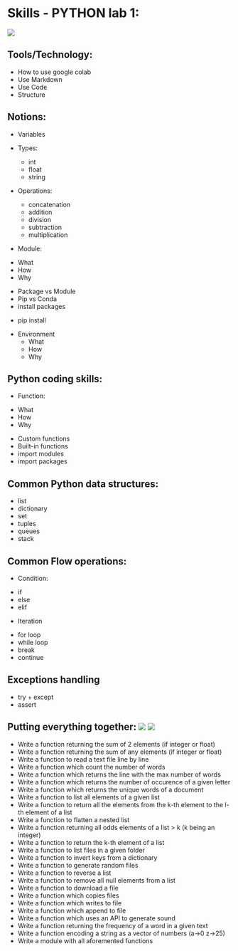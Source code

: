 # Skills -  PYTHON lab 1:
![](https://img.shields.io/static/v1?label=LAB&message=1&color=blue)

##  Tools/Technology:
- How to use google colab
- Use Markdown
- Use Code
- Structure 

##  Notions:
- Variables
 * Types:
   - int
   - float
   - string
  
 * Operations:
   - concatenation
   - addition
   - division
   - subtraction
   - multiplication

- Module:
 * What
 * How
 * Why
 
- Package vs Module 
 - Pip vs Conda 
 - install packages
  * pip install
 
- Environment
  * What
  * How
  * Why

## Python coding skills:
- Function:
 * What
 * How
 * Why
 
- Custom functions
- Built-in functions
- import modules
- import packages
 

## Common Python data structures:
 - list
 - dictionary
 - set
 - tuples
 - queues
 - stack
  
## Common Flow operations:
  - Condition: 
   * if 
   * else 
   * elif
  - Iteration
   * for loop
   * while loop
   * break
   * continue
  
## Exceptions handling
  - try + except
  - assert
  
## Putting everything together: ![](https://img.shields.io/badge/I/O-HOT-red) ![](https://img.shields.io/badge/COMMENT-YOURCODE-red)

 - Write a function returning the sum of 2 elements (if integer or float)
 - Write a function returning the sum of any elements (if integer or float)
 - Write a function to read a text file line by line
 - Write a function which count the number of words
 - Write a function which returns the line with the max number of words
 - Write a function which returns the number of occurence of a given letter 
 - Write a function which returns the unique words of a document
 - Write a function to list all elements of a given list
 - Write a function to return all the elements from the k-th element to the l-th element of a list
 - Write a function to flatten a nested list
 - Write a function returning all odds elements of a list > k (k being an integer)
 - Write a function to return the k-th element of a list
 - Write a function to list files in a given folder
 - Write a function to invert keys from a dictionary
 - Write a function to generate random files
 - Write a function to reverse a list
 - Write a function to remove all null elements from a list
 - Write a function to download a file
 - Write a function which copies files
 - Write a function which writes to file
 - Write a function which append to file
 - Write a function which uses an API to generate sound 
 - Write a function returning the frequency of a word in a given text
 - Write a function encoding a string as a vector of numbers (a->0 z->25) 
 - Write a module with all aforemented functions
